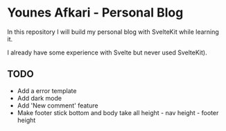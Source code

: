 # Younes Afkari - Personal Blog

In this repository I will build my personal blog with SvelteKit while learning it. 

I already have some experience with Svelte but never used SvelteKit).

## TODO
- Add a error template
- Add dark mode
- Add 'New comment' feature
- Make footer stick bottom and body take all height - nav height - footer height